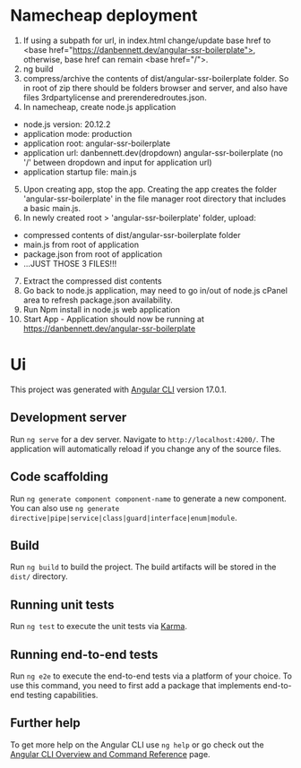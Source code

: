# Namecheap deployment
1. If using a subpath for url, in index.html change/update base href to \<base href="https://danbennett.dev/angular-ssr-boilerplate">, otherwise, base href can remain  \<base href="/">.
2. ng build
3. compress/archive the contents of dist/angular-ssr-boilerplate folder. So in root of zip there should be folders browser and server, and also have files 3rdpartylicense and prerenderedroutes.json.
4. In namecheap, create node.js application
  - node.js version: 20.12.2
  - application mode: production
  - application root: angular-ssr-boilerplate
  - application url: danbennett.dev(dropdown)   angular-ssr-boilerplate (no '/' between dropdown and input for application url)
  - application startup file: main.js
5. Upon creating app, stop the app. Creating the app creates the folder 'angular-ssr-boilerplate' in the file manager root directory that includes a basic main.js.
6. In newly created root > 'angular-ssr-boilerplate' folder, upload:
  - compressed contents of dist/angular-ssr-boilerplate folder
  - main.js from root of application
  - package.json from root of application
  - ...JUST THOSE 3 FILES!!!
7. Extract the compressed dist contents
8. Go back to node.js application, may need to go in/out of node.js cPanel area to refresh package.json availability.
9. Run Npm install in node.js web application
10. Start App - Application should now be running at https://danbennett.dev/angular-ssr-boilerplate

# Ui

This project was generated with [Angular CLI](https://github.com/angular/angular-cli) version 17.0.1.

## Development server

Run `ng serve` for a dev server. Navigate to `http://localhost:4200/`. The application will automatically reload if you change any of the source files.

## Code scaffolding

Run `ng generate component component-name` to generate a new component. You can also use `ng generate directive|pipe|service|class|guard|interface|enum|module`.

## Build

Run `ng build` to build the project. The build artifacts will be stored in the `dist/` directory.

## Running unit tests

Run `ng test` to execute the unit tests via [Karma](https://karma-runner.github.io).

## Running end-to-end tests

Run `ng e2e` to execute the end-to-end tests via a platform of your choice. To use this command, you need to first add a package that implements end-to-end testing capabilities.

## Further help

To get more help on the Angular CLI use `ng help` or go check out the [Angular CLI Overview and Command Reference](https://angular.io/cli) page.
